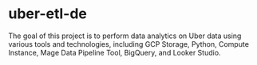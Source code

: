 # uber-etl-de
The goal of this project is to perform data analytics on Uber data using various tools and technologies, including GCP Storage, Python, Compute Instance, Mage Data Pipeline Tool, BigQuery, and Looker Studio.
